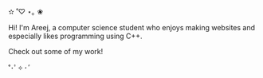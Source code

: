 ✫ ˚♡ ⋆｡ ❀

Hi! I'm Areej, a computer science student who enjoys making websites and especially likes programming using C++.

Check out some of my work!

˚･ﾟ✧*･ﾟ*
<!---
ughareej/ughareej is a ✨ special ✨ repository because its `README.md` (this file) appears on your GitHub profile.
You can click the Preview link to take a look at your changes.
--->
